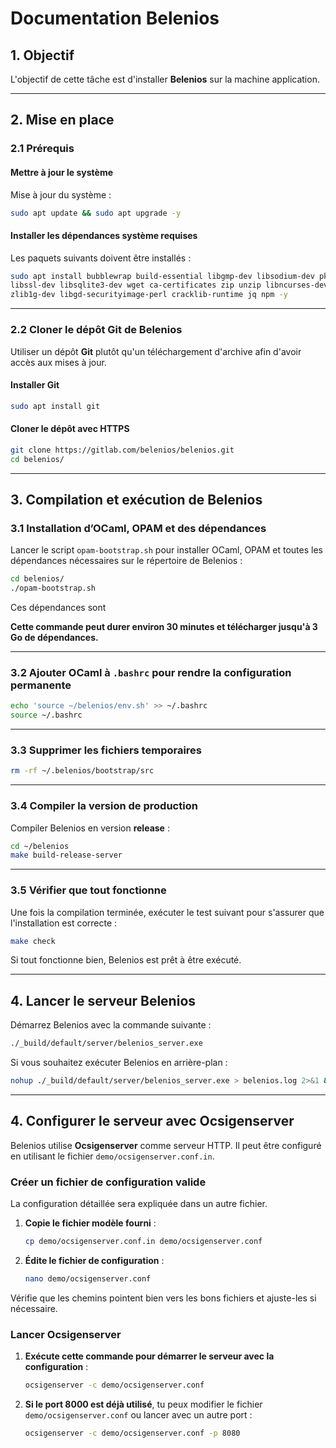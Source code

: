 # Documentation Belenios

## 1. Objectif

L'objectif de cette tâche est d'installer **Belenios** sur la machine application.

---

## 2. Mise en place

### 2.1 Prérequis

#### Mettre à jour le système

Mise à jour du système :

```bash
sudo apt update && sudo apt upgrade -y
```

#### Installer les dépendances système requises

Les paquets suivants doivent être installés :

```bash
sudo apt install bubblewrap build-essential libgmp-dev libsodium-dev pkg-config m4 \
libssl-dev libsqlite3-dev wget ca-certificates zip unzip libncurses-dev \
zlib1g-dev libgd-securityimage-perl cracklib-runtime jq npm -y
```

---

### 2.2 Cloner le dépôt Git de Belenios

Utiliser un dépôt **Git** plutôt qu'un téléchargement d'archive afin d'avoir accès aux mises à jour.

#### Installer Git

```bash
sudo apt install git
```

#### Cloner le dépôt avec HTTPS

```bash
git clone https://gitlab.com/belenios/belenios.git
cd belenios/
```

---

## 3. Compilation et exécution de Belenios

### 3.1 Installation d’OCaml, OPAM et des dépendances

Lancer le script `opam-bootstrap.sh` pour installer OCaml, OPAM et toutes les dépendances nécessaires sur le répertoire de Belenios :

```bash
cd belenios/
./opam-bootstrap.sh
```
Ces dépendances sont


**Cette commande peut durer environ 30 minutes et télécharger jusqu'à 3 Go de dépendances.**

---

### 3.2 Ajouter OCaml à `.bashrc` pour rendre la configuration permanente

```bash
echo 'source ~/belenios/env.sh' >> ~/.bashrc
source ~/.bashrc
```

---

### 3.3 Supprimer les fichiers temporaires

```bash
rm -rf ~/.belenios/bootstrap/src
```

---

### 3.4 Compiler la version de production

Compiler Belenios en version **release** :

```bash
cd ~/belenios
make build-release-server
```

---

### 3.5 Vérifier que tout fonctionne

Une fois la compilation terminée, exécuter le test suivant pour s'assurer que l'installation est correcte :

```bash
make check
```

Si tout fonctionne bien, Belenios est prêt à être exécuté.

---

## 4. Lancer le serveur Belenios

Démarrez Belenios avec la commande suivante :

```bash
./_build/default/server/belenios_server.exe
```

Si vous souhaitez exécuter Belenios en arrière-plan :

```bash
nohup ./_build/default/server/belenios_server.exe > belenios.log 2>&1 &
```

---
## 4. Configurer le serveur avec Ocsigenserver

Belenios utilise **Ocsigenserver** comme serveur HTTP. Il peut être configuré en utilisant le fichier `demo/ocsigenserver.conf.in`.

### **Créer un fichier de configuration valide**

La configuration détaillée sera expliquée dans un autre fichier.

1. **Copie le fichier modèle fourni** :
   ```bash
   cp demo/ocsigenserver.conf.in demo/ocsigenserver.conf
   ```

2. **Édite le fichier de configuration** :
   ```bash
   nano demo/ocsigenserver.conf
   ```
Vérifie que les chemins pointent bien vers les bons fichiers et ajuste-les si nécessaire.

### **Lancer Ocsigenserver**

1. **Exécute cette commande pour démarrer le serveur avec la configuration** :
   ```bash
   ocsigenserver -c demo/ocsigenserver.conf
   ```

2. **Si le port 8000 est déjà utilisé**, tu peux modifier le fichier `demo/ocsigenserver.conf` ou lancer avec un autre port :
   ```bash
   ocsigenserver -c demo/ocsigenserver.conf -p 8080
   ```

